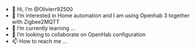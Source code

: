 - 👋 Hi, I’m @Olivierr92500
- 👀 I’m interested in Home automation and I am using Openhab 3 together with Zigbee2MQTT
- 🌱 I’m currently learning ...
- 💞️ I’m looking to collaborate on OpenHab configuration
- 📫 How to reach me ...

<!---
Olivierr92500/Olivierr92500 is a ✨ special ✨ repository because its `README.md` (this file) appears on your GitHub profile.
You can click the Preview link to take a look at your changes.
--->
